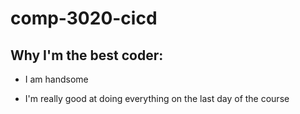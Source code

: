 # comp-3020-cicd


## Why I'm the best coder:

- I am handsome

- I'm really good at doing everything on the last day of the course
